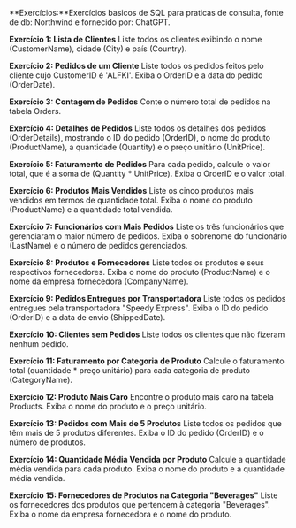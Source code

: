 **Exercícios:**Exercícios basicos de SQL para praticas de consulta, fonte de db: Northwind e fornecido por: ChatGPT.

**Exercício 1: Lista de Clientes**
Liste todos os clientes exibindo o nome (CustomerName), cidade (City) e país (Country).

**Exercício 2: Pedidos de um Cliente**
Liste todos os pedidos feitos pelo cliente cujo CustomerID é 'ALFKI'. Exiba o OrderID e a data do pedido (OrderDate).

**Exercício 3: Contagem de Pedidos**
Conte o número total de pedidos na tabela Orders.

**Exercício 4: Detalhes de Pedidos**
Liste todos os detalhes dos pedidos (OrderDetails), mostrando o ID do pedido (OrderID), o nome do produto (ProductName), a quantidade (Quantity) e o preço unitário (UnitPrice).

**Exercício 5: Faturamento de Pedidos**
Para cada pedido, calcule o valor total, que é a soma de (Quantity * UnitPrice). Exiba o OrderID e o valor total.

**Exercício 6: Produtos Mais Vendidos**
Liste os cinco produtos mais vendidos em termos de quantidade total. Exiba o nome do produto (ProductName) e a quantidade total vendida.

**Exercício 7: Funcionários com Mais Pedidos**
Liste os três funcionários que gerenciaram o maior número de pedidos. Exiba o sobrenome do funcionário (LastName) e o número de pedidos gerenciados.

**Exercício 8: Produtos e Fornecedores**
Liste todos os produtos e seus respectivos fornecedores. Exiba o nome do produto (ProductName) e o nome da empresa fornecedora (CompanyName).

**Exercício 9: Pedidos Entregues por Transportadora**
Liste todos os pedidos entregues pela transportadora "Speedy Express". Exiba o ID do pedido (OrderID) e a data de envio (ShippedDate).

**Exercício 10: Clientes sem Pedidos**
Liste todos os clientes que não fizeram nenhum pedido.

**Exercício 11: Faturamento por Categoria de Produto**
Calcule o faturamento total (quantidade * preço unitário) para cada categoria de produto (CategoryName).

**Exercício 12: Produto Mais Caro**
Encontre o produto mais caro na tabela Products. Exiba o nome do produto e o preço unitário.

**Exercício 13: Pedidos com Mais de 5 Produtos**
Liste todos os pedidos que têm mais de 5 produtos diferentes. Exiba o ID do pedido (OrderID) e o número de produtos.

**Exercício 14: Quantidade Média Vendida por Produto**
Calcule a quantidade média vendida para cada produto. Exiba o nome do produto e a quantidade média vendida.

**Exercício 15: Fornecedores de Produtos na Categoria "Beverages"**
Liste os fornecedores dos produtos que pertencem à categoria "Beverages". Exiba o nome da empresa fornecedora e o nome do produto.